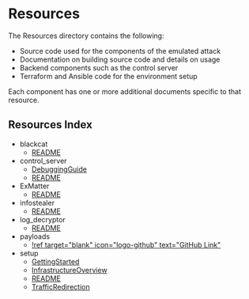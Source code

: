 # Resources

The Resources directory contains the following:

* Source code used for the components of the emulated attack
* Documentation on building source code and details on usage
* Backend components such as the control server
* Terraform and Ansible code for the environment setup

Each component has one or more additional documents specific to that resource.

## Resources Index

* blackcat
  * [README](./blackcat/README.md)
* control_server
  * [DebuggingGuide](./control_server/DebuggingGuide.md)
  * [README](./control_server/README.md)
* ExMatter
  * [README](./ExMatter/README.md)
* infostealer
  * [README](./infostealer/README.md)
* log_decryptor
  * [README](./log_decryptor/README.md)
* payloads
  * [!ref target="blank" icon="logo-github" text="GitHub Link"](https://github.com/attackevals/ael/tree/49516eb0eb51c7b8f3c2851d612ea5c5467ff2bb/ManagedServices/alphv_blackcat/Resources/payloads/alternative_payloads)
* setup
  * [GettingStarted](./setup/GettingStarted.md)
  * [InfrastructureOverview](./setup/InfrastructureOverview.md)
  * [README](./setup/README.md)
  * [TrafficRedirection](./setup/TrafficRedirection.md)